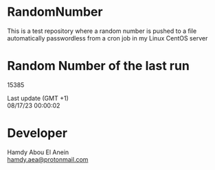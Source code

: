 # RandomNumber    
This is a test repository where a random number is pushed to a file automatically passwordless from a cron job in my Linux CentOS server    
# Random Number of the last run   
15385
      
Last update (GMT +1)    
08/17/23 00:00:02
# Developer    
Hamdy Abou El Anein   
hamdy.aea@protonmail.com
